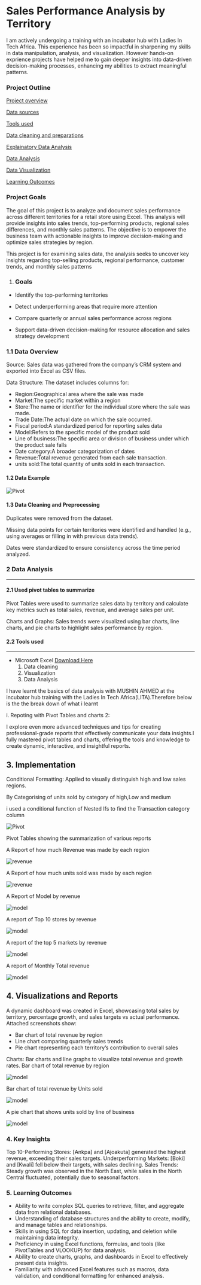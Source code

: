 # Sales Performance Analysis by Territory

I am actively undergoing a training with an incubator hub with Ladies In Tech Africa. This experience has been so impactful in sharpening my skills in data manipulation, analysis, and visualization. However hands-on exprience projects have helped me to gain deeper insights into data-driven decision-making processes, enhancing my abilities to extract meaningful patterns.
### Project Outline
[Project overview](#project-overview)

[Data sources](#data-sources)

[Tools used](#tools-used)

[Data cleaning and preparations](#data-cleaning-and-preparations)

[Explainatory Data Analysis](#explainatory-data-analysis)

[Data Analysis](#data-analysis)

[Data Visualization](#data-visualization)

[Learning Outcomes](#learning-outcomes)
 
### Project Goals

The goal of this project is to analyze and document sales performance across different territories for a retail store using Excel. This analysis will provide insights into sales trends, top-performing products, regional sales differences, and monthly sales patterns. The objective is to empower the business team with actionable insights to improve decision-making and optimize sales strategies by region.

This project is for examining sales data, the analysis seeks to uncover key insights regarding top-selling products, regional performance, customer trends, and monthly sales patterns

1. ### Goals 

- Identify the top-performing territories

- Detect underperforming areas that require more attention

- Compare quarterly or annual sales performance across regions

- Support data-driven decision-making for resource allocation and sales strategy development

### 1.1 Data Overview

Source: Sales data was gathered from the company’s CRM system and exported into Excel as CSV files.

Data Structure: The dataset includes columns for:

- Region:Geographical area where the sale was made
- Market:The specific market within a region
- Store:The name or identifier for the individual store where the sale was made.
- Trade Date:The actual date on which the sale occurred.
- Fiscal period:A standardized period for reporting sales data
- Model:Refers to the specific model of the product sold
- Line of business:The specific area or division of business under which the product sale falls
- Date category:A broader categorization of dates
- Revenue:Total revenue generated from each sale transaction.
- units sold:The total quantity of units sold in each transaction.

#### 1.2 Data Example

![Pivot](https://github.com/sharifahstella/LITA_Class_Documentation/blob/main/terri.JPG)

 #### 1.3 Data Cleaning and Preprocessing

Duplicates were removed from the dataset.

Missing data points for certain territories were identified and handled (e.g., using averages or filling in with previous data trends).

Dates were standardized to ensure consistency across the time period analyzed.

 ### 2 Data Analysis
---
#### 2.1  Used pivot tables to summarize

Pivot Tables were used to summarize sales data by territory and calculate key metrics such as total sales, revenue, and average sales per unit.

Charts and Graphs: Sales trends were visualized using bar charts, line charts, and pie charts to highlight sales performance by region.

#### 2.2 Tools used
---
- Microsoft Excel [Download Here](https://www.microsoft.com)
  1. Data cleaning
  2. Visualization
  3. Data Analysis
  
I have learnt the basics of data analysis with MUSHIN AHMED at the incubator hub training with the Ladies In Tech Africa(LITA).Therefore below is the the break down of what i learnt 

i. Repoting with Pivot Tables and charts 2:

I explore even more advanced techniques and tips for creating professional-grade reports that effectively communicate your data insights.I fully mastered pivot tables and charts, offering the tools and knowledge to create dynamic, interactive, and insightful reports.


## 3. Implementation


Conditional Formatting: Applied to visually distinguish high and low sales regions.

By Categorising of units sold by category of high,Low and medium

i used a conditional function of Nested Ifs to find the Transaction category column

![Pivot](https://github.com/sharifahstella/LITA_Class_Documentation/blob/main/pivot.JPG)

Pivot Tables showing the summarization of various reports 

A Report of how much Revenue was made by each region

![revenue](https://github.com/sharifahstella/LITA_Class_Documentation-Excel/blob/main/Revenue%20region.JPG)

A Report of how much units sold was made by each region

![revenue](https://github.com/sharifahstella/LITA_Class_Documentation-Excel/blob/main/Revenue%20region.JPG)

A Report of Model by revenue

![model](https://github.com/sharifahstella/LITA_Class_Documentation-Excel/blob/main/modelrevenue.JPG)

A report of Top 10 stores by revenue

![model](https://github.com/sharifahstella/LITA_Class_Documentation-Excel/blob/main/Top10%20store.JPG)

A report of the top 5 markets by revenue

![model](https://github.com/sharifahstella/LITA_Class_Documentation-Excel/blob/main/Top5markets.JPG)

A report of Monthly Total revenue 

![model](https://github.com/sharifahstella/LITA_Class_Documentation-Excel/blob/main/monthly%20%20total%20revenue.PNG)

## 4. Visualizations and Reports

A dynamic dashboard was created in Excel, showcasing total sales by territory, percentage growth, and sales targets vs actual performance. Attached screenshots show:
- Bar chart of total revenue by region
- Line chart comparing quarterly sales trends
- Pie chart representing each territory’s contribution to overall sales

Charts: Bar charts and line graphs to visualize total revenue and growth rates.
Bar chart of total revenue by region

![model](https://github.com/sharifahstella/LITA_Class_Documentation-Excel/blob/main/bargraph.PNG)

Bar chart of total revenue by Units sold

![model](https://github.com/sharifahstella/LITA_Class_Documentation-Excel/blob/main/horizontal.PNG)

A pie chart that shows units sold by line of business

![model](https://github.com/sharifahstella/LITA_Class_Documentation-Excel/blob/main/horizontal.PNG)


### 4. Key Insights

Top 10-Performing Stores: [Ankpa] and [Ajoakuta] generated the highest revenue, exceeding their sales targets.
Underperforming Markets: [Boki] and [Kwali] fell below their targets, with sales declining.
Sales Trends: Steady growth was observed in the North East, while sales in the North Central fluctuated, potentially due to seasonal factors.


### 5. Learning Outcomes 

-  Ability to write complex SQL queries to retrieve, filter, and aggregate data from relational databases.
-  Understanding of database structures and the ability to create, modify, and manage tables and relationships.
-  Skills in using SQL for data insertion, updating, and deletion while maintaining data integrity.
-  Proficiency in using Excel functions, formulas, and tools (like PivotTables and VLOOKUP) for data analysis.
-  Ability to create charts, graphs, and dashboards in Excel to effectively present data insights.
-  Familiarity with advanced Excel features such as macros, data validation, and conditional formatting for enhanced analysis.
